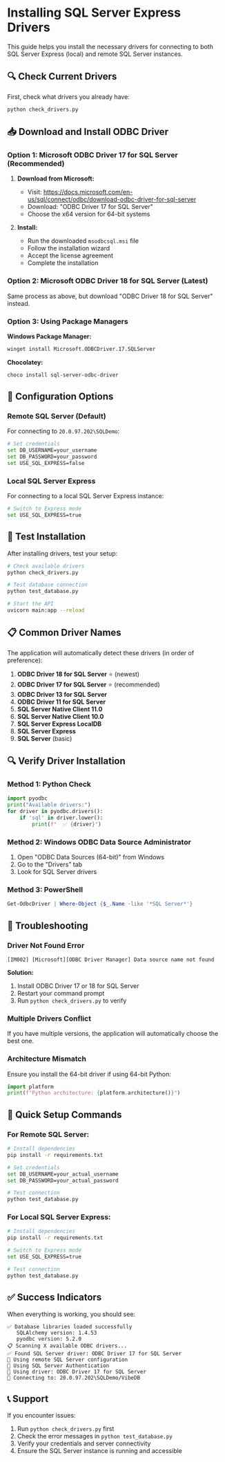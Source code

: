 # Installing SQL Server Express Drivers

This guide helps you install the necessary drivers for connecting to both SQL Server Express (local) and remote SQL Server instances.

## 🔍 Check Current Drivers

First, check what drivers you already have:

```bash
python check_drivers.py
```

## 📥 Download and Install ODBC Driver

### Option 1: Microsoft ODBC Driver 17 for SQL Server (Recommended)

1. **Download from Microsoft:**
   - Visit: https://docs.microsoft.com/en-us/sql/connect/odbc/download-odbc-driver-for-sql-server
   - Download: "ODBC Driver 17 for SQL Server"
   - Choose the x64 version for 64-bit systems

2. **Install:**
   - Run the downloaded `msodbcsql.msi` file
   - Follow the installation wizard
   - Accept the license agreement
   - Complete the installation

### Option 2: Microsoft ODBC Driver 18 for SQL Server (Latest)

Same process as above, but download "ODBC Driver 18 for SQL Server" instead.

### Option 3: Using Package Managers

**Windows Package Manager:**
```bash
winget install Microsoft.ODBCDriver.17.SQLServer
```

**Chocolatey:**
```bash
choco install sql-server-odbc-driver
```

## 🔧 Configuration Options

### Remote SQL Server (Default)

For connecting to `20.0.97.202\SQLDemo`:

```bash
# Set credentials
set DB_USERNAME=your_username
set DB_PASSWORD=your_password
set USE_SQL_EXPRESS=false
```

### Local SQL Server Express

For connecting to a local SQL Server Express instance:

```bash
# Switch to Express mode
set USE_SQL_EXPRESS=true
```

## 🚀 Test Installation

After installing drivers, test your setup:

```bash
# Check available drivers
python check_drivers.py

# Test database connection
python test_database.py

# Start the API
uvicorn main:app --reload
```

## 📋 Common Driver Names

The application will automatically detect these drivers (in order of preference):

1. **ODBC Driver 18 for SQL Server** ⭐ (newest)
2. **ODBC Driver 17 for SQL Server** ⭐ (recommended)
3. **ODBC Driver 13 for SQL Server**
4. **ODBC Driver 11 for SQL Server**
5. **SQL Server Native Client 11.0**
6. **SQL Server Native Client 10.0**
7. **SQL Server Express LocalDB**
8. **SQL Server Express**
9. **SQL Server** (basic)

## 🔍 Verify Driver Installation

### Method 1: Python Check
```python
import pyodbc
print("Available drivers:")
for driver in pyodbc.drivers():
    if 'sql' in driver.lower():
        print(f"  ✅ {driver}")
```

### Method 2: Windows ODBC Data Source Administrator
1. Open "ODBC Data Sources (64-bit)" from Windows
2. Go to the "Drivers" tab
3. Look for SQL Server drivers

### Method 3: PowerShell
```powershell
Get-OdbcDriver | Where-Object {$_.Name -like '*SQL Server*'}
```

## 🔧 Troubleshooting

### Driver Not Found Error
```
[IM002] [Microsoft][ODBC Driver Manager] Data source name not found
```

**Solution:**
1. Install ODBC Driver 17 or 18 for SQL Server
2. Restart your command prompt
3. Run `python check_drivers.py` to verify

### Multiple Drivers Conflict
If you have multiple versions, the application will automatically choose the best one.

### Architecture Mismatch
Ensure you install the 64-bit driver if using 64-bit Python:
```python
import platform
print(f"Python architecture: {platform.architecture()}")
```

## 🎯 Quick Setup Commands

### For Remote SQL Server:
```bash
# Install dependencies
pip install -r requirements.txt

# Set credentials
set DB_USERNAME=your_actual_username
set DB_PASSWORD=your_actual_password

# Test connection
python test_database.py
```

### For Local SQL Server Express:
```bash
# Install dependencies
pip install -r requirements.txt

# Switch to Express mode
set USE_SQL_EXPRESS=true

# Test connection
python test_database.py
```

## ✅ Success Indicators

When everything is working, you should see:
```
✅ Database libraries loaded successfully
   SQLAlchemy version: 1.4.53
   pyodbc version: 5.2.0
📋 Scanning X available ODBC drivers...
✅ Found SQL Server driver: ODBC Driver 17 for SQL Server
🔧 Using remote SQL Server configuration
🔐 Using SQL Server Authentication
🔗 Using driver: ODBC Driver 17 for SQL Server
🔗 Connecting to: 20.0.97.202\SQLDemo/VibeDB
```

## 📞 Support

If you encounter issues:
1. Run `python check_drivers.py` first
2. Check the error messages in `python test_database.py`
3. Verify your credentials and server connectivity
4. Ensure the SQL Server instance is running and accessible 